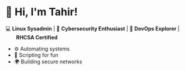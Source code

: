 # 👋 Hi, I'm Tahir!

💻 **Linux Sysadmin** | 🔐 **Cybersecurity Enthusiast** | 🚀 **DevOps Explorer**  | <img src="https://upload.wikimedia.org/wikipedia/commons/d/d8/Red_Hat_logo.svg" width="25" height="15" >  **RHCSA Certified**  
- ⚙️ Automating systems 
- 🔧 Scripting for fun 
- 🌍 Building secure networks
